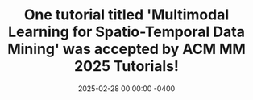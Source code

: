 ---
title: "One tutorial titled 'Multimodal Learning for Spatio-Temporal Data Mining' was accepted by ACM MM 2025 Tutorials!"
date: 2025-02-28 00:00:00 -0400
---
